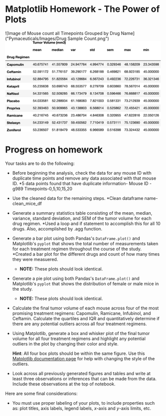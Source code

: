 # Matplotlib Homework - The Power of Plots

![Image of Mouse count all Timepoints Grouped by Drug Name]("Pymaceuticals/Images/Drug Sample Count.png")
![Statistics DataFrame for Cleaned Data](Pymaceuticals/Images/clean_final_df.png)

# Progress on homework

Your tasks are to do the following:

* Before beginning the analysis, check the data for any mouse ID with duplicate time points and remove any data associated with that mouse ID.
  *5 data points found that have duplicate information- Mouse ID -g989 Timepoints-0,5,10,15,20
 
* Use the cleaned data for the remaining steps.
  *Clean dataframe name- clean_mice_df
 
* Generate a summary statistics table consisting of the mean, median, variance, standard deviation, and SEM of the tumor volume for each drug regimen.
  *Used a loop and if statement to accomplish this for all 10 drugs.  Also, accomplished by .agg function.

* Generate a bar plot using both Pandas's `DataFrame.plot()` and Matplotlib's `pyplot` that shows the total number of measurements taken for each treatment regimen throughout the course of the study.
  *Created a bar plot for the different drugs and count of how many times they were measuered.

  * **NOTE:** These plots should look identical.

* Generate a pie plot using both Pandas's `DataFrame.plot()` and Matplotlib's `pyplot` that shows the distribution of female or male mice in the study.

  * **NOTE:** These plots should look identical.

* Calculate the final tumor volume of each mouse across four of the most promising treatment regimens: Capomulin, Ramicane, Infubinol, and Ceftamin. Calculate the quartiles and IQR and quantitatively determine if there are any potential outliers across all four treatment regimens.

* Using Matplotlib, generate a box and whisker plot of the final tumor volume for all four treatment regimens and highlight any potential outliers in the plot by changing their color and style.

  **Hint**: All four box plots should be within the same figure. Use this [Matplotlib documentation page](https://matplotlib.org/gallery/pyplots/boxplot_demo_pyplot.html#sphx-glr-gallery-pyplots-boxplot-demo-pyplot-py) for help with changing the style of the outliers.

* Look across all previously generated figures and tables and write at least three observations or inferences that can be made from the data. Include these observations at the top of notebook.

Here are some final considerations:

* You must use proper labeling of your plots, to include properties such as: plot titles, axis labels, legend labels, _x_-axis and _y_-axis limits, etc.



